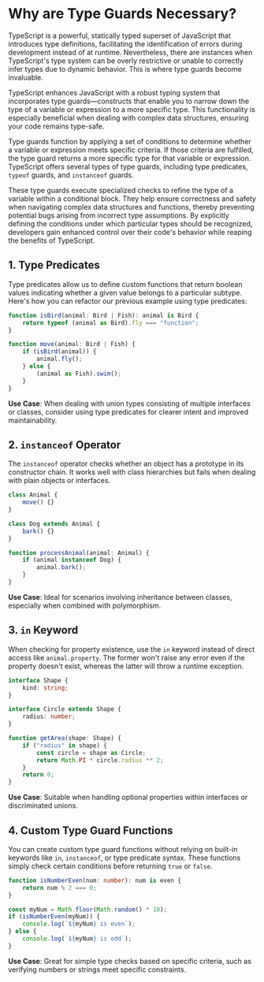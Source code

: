 

# Why are Type Guards Necessary? 

TypeScript is a powerful, statically typed superset of JavaScript that introduces type definitions, facilitating the identification of errors during development instead of at runtime. Nevertheless, there are instances when TypeScript's type system can be overly restrictive or unable to correctly infer types due to dynamic behavior. This is where type guards become invaluable.

TypeScript enhances JavaScript with a robust typing system that incorporates type guards—constructs that enable you to narrow down the type of a variable or expression to a more specific type. This functionality is especially beneficial when dealing with complex data structures, ensuring your code remains type-safe.

Type guards function by applying a set of conditions to determine whether a variable or expression meets specific criteria. If those criteria are fulfilled, the type guard returns a more specific type for that variable or expression. TypeScript offers several types of type guards, including type predicates, `typeof` guards, and `instanceof` guards.

These type guards execute specialized checks to refine the type of a variable within a conditional block. They help ensure correctness and safety when navigating complex data structures and functions, thereby preventing potential bugs arising from incorrect type assumptions. By explicitly defining the conditions under which particular types should be recognized, developers gain enhanced control over their code's behavior while reaping the benefits of TypeScript.

## 1. Type Predicates
Type predicates allow us to define custom functions that return boolean values indicating whether a given value belongs to a particular subtype. Here's how you can refactor our previous example using type predicates:

```typescript
function isBird(animal: Bird | Fish): animal is Bird {
    return typeof (animal as Bird).fly === "function";
}

function move(animal: Bird | Fish) {
    if (isBird(animal)) {
        animal.fly();
    } else {
        (animal as Fish).swim();
    }
}
```

**Use Case**: When dealing with union types consisting of multiple interfaces or classes, consider using type predicates for clearer intent and improved maintainability.

## 2. `instanceof` Operator
The `instanceof` operator checks whether an object has a prototype in its constructor chain. It works well with class hierarchies but fails when dealing with plain objects or interfaces.

```typescript
class Animal {
    move() {}
}

class Dog extends Animal {
    bark() {}
}

function processAnimal(animal: Animal) {
    if (animal instanceof Dog) {
        animal.bark();
    }
}
```

**Use Case**: Ideal for scenarios involving inheritance between classes, especially when combined with polymorphism.

## 3. `in` Keyword
When checking for property existence, use the `in` keyword instead of direct access like `animal.property`. The former won't raise any error even if the property doesn't exist, whereas the latter will throw a runtime exception.

```typescript
interface Shape {
    kind: string;
}

interface Circle extends Shape {
    radius: number;
}

function getArea(shape: Shape) {
    if ("radius" in shape) {
        const circle = shape as Circle;
        return Math.PI * circle.radius ** 2;
    }
    return 0;
}
```

**Use Case**: Suitable when handling optional properties within interfaces or discriminated unions.

## 4. Custom Type Guard Functions
You can create custom type guard functions without relying on built-in keywords like `in`, `instanceof`, or type predicate syntax. These functions simply check certain conditions before returning `true` or `false`.

```typescript
function isNumberEven(num: number): num is even {
    return num % 2 === 0;
}

const myNum = Math.floor(Math.random() * 10);
if (isNumberEven(myNum)) {
    console.log(`${myNum} is even`);
} else {
    console.log(`${myNum} is odd`);
}
```

**Use Case**: Great for simple type checks based on specific criteria, such as verifying numbers or strings meet specific constraints.
